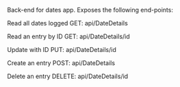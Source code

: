 Back-end for dates app. Exposes the following end-points:

Read all dates logged
GET: api/DateDetails

Read an entry by ID
GET: api/DateDetails/id

Update with ID
PUT: api/DateDetails/id

Create an entry
POST: api/DateDetails

Delete an entry
DELETE: api/DateDetails/id
